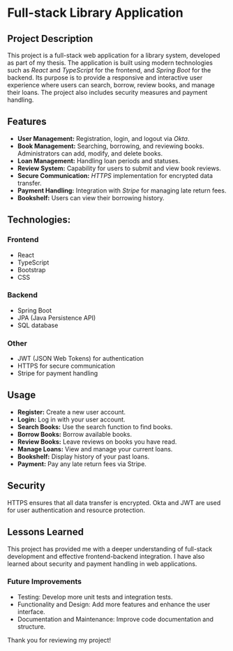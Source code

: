 # Full-stack Library Application

## Project Description

This project is a full-stack web application for a library system, developed as part of my thesis. The application is built using modern technologies such as *React* and *TypeScript* for the frontend, and *Spring Boot* for the backend. Its purpose is to provide a responsive and interactive user experience where users can search, borrow, review books, and manage their loans. The project also includes security measures and payment handling.

## Features

-	**User Management:** Registration, login, and logout via *Okta*.
-	**Book Management:** Searching, borrowing, and reviewing books. Administrators can add, modify, and delete books.
-	**Loan Management:** Handling loan periods and statuses.
-	**Review System:** Capability for users to submit and view book reviews.
-	**Secure Communication:** *HTTPS* implementation for encrypted data transfer.
-	**Payment Handling:** Integration with *Stripe* for managing late return fees.
-	**Bookshelf:** Users can view their borrowing history.

## Technologies:

### Frontend

-	React
-	TypeScript
-	Bootstrap
-	CSS

### Backend

-	Spring Boot
-	JPA (Java Persistence API)
-	SQL database

### Other

-	JWT (JSON Web Tokens) for authentication
-	HTTPS for secure communication
-	Stripe for payment handling

## Usage

-	**Register:** Create a new user account.
-	**Login:** Log in with your user account.
-	**Search Books:** Use the search function to find books.
-	**Borrow Books:** Borrow available books.
-	**Review Books:** Leave reviews on books you have read.
-	**Manage Loans:** View and manage your current loans.
-	**Bookshelf:** Display history of your past loans.
-	**Payment:** Pay any late return fees via Stripe.

## Security

HTTPS ensures that all data transfer is encrypted. Okta and JWT are used for user authentication and resource protection.

## Lessons Learned

This project has provided me with a deeper understanding of full-stack development and effective frontend-backend integration. I have also learned about security and payment handling in web applications.

### Future Improvements

-	Testing: Develop more unit tests and integration tests.
-	Functionality and Design: Add more features and enhance the user interface.
-	Documentation and Maintenance: Improve code documentation and structure.

Thank you for reviewing my project!

